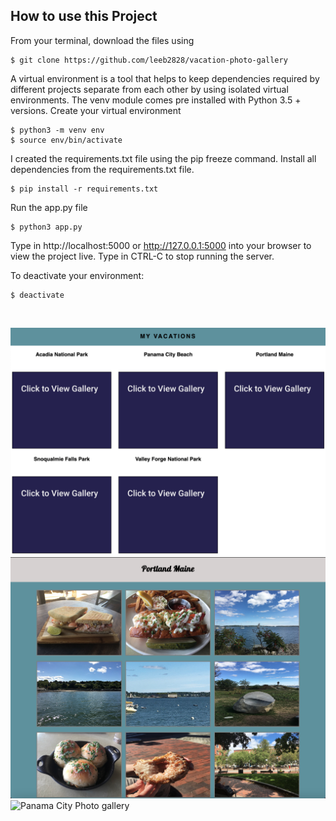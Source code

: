 ## How to use this Project
From your terminal, download the files using
```
$ git clone https://github.com/leeb2828/vacation-photo-gallery
```
A virtual environment is a tool that helps to keep dependencies required by
different projects separate from each other by using isolated virtual environments.
The venv module comes pre installed with Python 3.5 + versions.
Create your virtual environment
```
$ python3 -m venv env
$ source env/bin/activate
```
I created the requirements.txt file using the pip freeze command.
Install all dependencies from the requirements.txt file.
```
$ pip install -r requirements.txt
```
Run the app.py file
```
$ python3 app.py
```
Type in http://localhost:5000 or http://127.0.0.1:5000 into your browser to view the project live.
Type in CTRL-C to stop running the server.

To deactivate your environment:
```
$ deactivate
```
<br />

![Home Page Image](project_screenshots/homepage.png)
![Portland Maine photo gallery](project_screenshots/portland_maine_gallery.png)
![Panama City Photo gallery](project_screenshots/panama_city_gallery.png)
